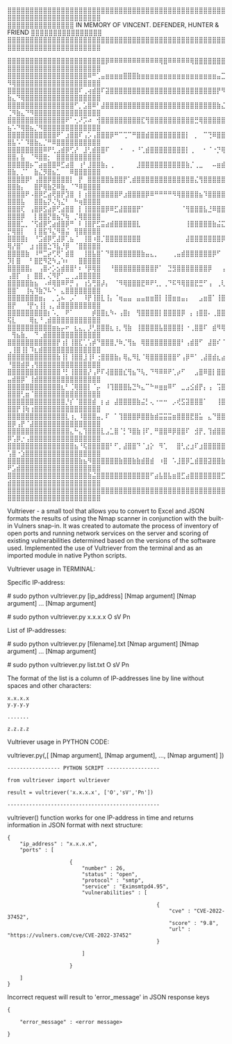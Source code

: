 <p>⣿⣿⣿⣿⣿⣿⣿⣿⣿⣿⣿⣿⣿⣿⣿⣿⣿⣿⣿⣿⣿⣿⣿⣿⣿⣿⣿⣿⣿⣿⣿⣿⣿⣿⣿⣿⣿⣿⣿⣿⣿⣿⣿⣿⣿⣿⣿⣿⣿⣿⣿⣿⣿⣿⣿⣿⣿⣿⣿⣿⣿⣿⣿⣿⣿⣿⣿⣿⣿⣿</br>⣿⣿⣿⣿⣿⣿⣿⣿⣿⣿⣿⣿⣿⣿⣿ IN MEMORY OF VINCENT. DEFENDER, HUNTER & FRIEND ⣿⣿⣿⣿⣿⣿⣿⣿⣿⣿⣿⣿⣿⣿⣿⣿⣿⣿⣿⣿⣿⣿⣿⣿⣿⣿⣿⣿⣿⣿⣿⣿⣿⣿⣿⣿⣿⣿⣿⣿⣿⣿⣿⣿⣿⣿⣿⣿⣿⣿⣿⣿⣿⣿⣿⣿⣿⣿⣿⣿⣿⣿⣿⣿⣿⣿⣿⣿⣿⣿⣿⣿⣿⣿⣿⣿⣿⣿⣿⣿⣿⣿⣿⣿⣿⣿⣿⣿⣿⣿⣿⣿⣿⣿⣿⣿⣿⣿⣿⣿⣿⣿⣿⣿⣿⣿⣿⣿⡿⠿⠿⠿⠿⠿⠿⠿⠿⠿⠿⠿⢿⣿⠿⠿⠿⠿⠿⢿⣿⣿⣿⣿⣿⣿⣿⣿⣿⣿⣿⣿⣿⣿⣿⣿⣿⣿⣿⣿⣿⣿⣿⣿⣿⣿⣿⣿⣿⣿⣿⣿⣿⣿⣿⣿⣿⣿⣿⣿⣿⣿⣿⣿⣿⣿⠿⠛⢁⣤⣶⣶⣶⣶⣿⣿⣿⣷⣶⣶⣶⣶⣶⣶⣶⣶⣶⣶⣶⣶⣶⣶⣶⣶⣶⣤⣉⠻⢿⣿⣿⣿⣿⣿⣿⣿⣿⣿⣿⣿⣿⣿⣿⣿⣿⣿⣿⣿⣿⣿⣿⣿⣿⣿⣿⣿⣿⣿⣿⣿⣿⣿⣿⣿⠏⢀⢴⣾⣿⠏⣽⣿⣿⣿⣿⣿⣿⣿⣿⣿⣿⣿⣿⣿⣿⣿⣿⣿⣿⣿⣿⣿⣿⣿⣿⡟⠻⣷⣄⠙⢿⣿⣿⣿⣿⣿⣿⣿⣿⣿⣿⣿⣿⣿⣿⣿⣿⣿⣿⣿⣿⣿⣿⣿⣿⣿⣿⣿⣿⣿⣿⣿⣿⠋⡀⣡⣿⠿⠃⣼⣿⣿⣿⣿⣿⣿⣿⣿⣿⣿⣿⣿⣿⣿⣿⣿⣿⣿⣿⣿⣿⣿⣿⣿⣿⣷⣌⢈⠻⣷⣄⠙⠻⣿⣿⣿⣿⣿⣿⣿⣿⣿⣿⣿⣿⣿⣿⣿⣿⣿⣿⣿⣿⣿⣿⣿⣿⣿⣿⣿⣿⠟⠁⢂⠜⡩⠴⠀⢺⣿⣿⣿⣿⣿⣿⣿⣿⣿⣏⢻⣿⣿⣿⣿⣿⣿⣿⣿⣿⣿⣛⢿⣿⣿⣿⣿⣿⣦⠡⠙⢿⣿⣦⡈⠻⣿⣿⣿⣿⣿⣿⣿⣿⣿⣿⣿⣿⣿⣿⣿⣿⣿⣿⣿⣿⣿⣿⣿⣿⠟⠁⣰⣿⣿⠏⢠⡡⢠⣿⣿⣿⡿⠛⠉⢉⠉⠛⣿⣿⣾⣿⣿⣿⣿⣿⣿⣿⣿⡇⠀⡀⠀⠉⢙⠿⣿⣿⣿⣧⠡⠁⠹⣿⣷⣄⡈⠛⠿⣿⣿⣿⣿⣿⣿⣿⣿⣿⣿⣿⣿⣿⣿⣿⣿⣿⣿⠿⠟⢃⣠⣾⡿⢋⡜⠀⣸⢃⣾⣿⣿⠏⠀⠀⠐⠀⠀⠄⠘⢁⣾⣿⣿⣿⣿⣿⣿⣿⣿⡇⢀⠀⠀⠂⠈⠐⡙⢿⣿⣿⡄⣧⠀⠈⠻⣿⣿⡂⠀⣿⣿⣿⣿⣿⣿⣿⣿⣿⣿⣿⣿⣿⣿⣿⡦⠉⣴⣶⣿⣿⠿⣋⣴⣿⠀⢰⠃⣸⣿⣿⣷⡄⢀⠀⠀⠀⠀⠀⣸⣿⣿⣿⣿⣿⣿⣿⣿⣿⣿⣷⡈⢀⣀⠀⠀⠤⣶⣾⣿⣷⡀⡈⠁⠀⣷⣌⡻⣿⣦⣁⠀⠀⠿⣿⣿⣿⣿⣿⣿⣿⣿⣿⣿⡿⠃⢠⣿⣿⡿⣿⣿⣿⣿⡇⠀⡟⠀⣿⣿⣿⣿⣿⣷⣿⣿⡟⢁⣾⣿⣿⣿⣿⣿⣿⣿⣿⣿⣿⣿⣿⣿⣌⢻⣿⣿⣿⣿⣿⣿⣿⣷⡄⠀⠀⣿⡟⢿⣷⣝⠿⣷⡀⠈⠙⠿⣿⣿⣿⣿⣿⣿⣿⣿⠟⠠⣿⡿⣋⣴⢟⣿⡟⣹⣿⠀⡇⢰⣿⣿⣿⣿⣿⣿⣿⠟⣰⣿⣿⣿⣿⡿⠿⠛⠛⠛⠛⠻⢿⣿⣿⣿⣿⣦⠹⣿⣿⣿⣿⣿⣿⣿⣧⠀⠀⣿⣿⣦⡝⢌⢳⣌⠃⠀⠓⢶⣿⣿⣿⣿⣿⣿⣿⢏⠀⢠⣿⡿⣫⣴⡿⢋⣴⣿⣿⠀⡇⢸⣿⣿⣿⣿⡿⠿⣋⣼⣿⣿⣿⡟⠁⠀⠀⠀⠀⠀⠀⠀⠀⠈⢻⣿⣿⣿⣧⣘⠿⣿⣿⣿⣿⣿⡿⠀⠀⡇⣿⣿⡝⣿⣦⡙⢷⠀⡈⢿⣿⣿⣿⣿⣿⣿⣿⣁⡀⠈⢫⣾⡿⢋⣴⣾⣿⡿⠛⠀⠇⢸⣿⡟⣋⣭⣴⣾⣿⣿⣿⣿⣿⣇⠀⠀⠀⠀⠀⠀⠀⠀⠀⠀⢸⣿⣿⣿⣿⣿⣷⣬⣍⡛⢿⣿⡇⠀⠀⡇⣿⣯⠹⣌⠻⣿⣬⠀⢻⣿⣿⣿⣿⣿⣿⣿⣿⣿⡆⠀⠘⣩⣾⡿⢋⣼⡿⢁⣦⠈⠀⢸⣿⠰⣿⡈⣿⣿⣿⣿⣿⣿⣿⣿⠀⠀⠀⠀⠀⠀⠀⠀⠀⠀⣼⣿⣿⣿⣿⣿⣿⣿⡿⢿⡜⣿⠁⠀⣰⢰⣿⣿⣑⠹⣧⡘⡿⠀⠈⣿⣿⣿⣿⣿⣿⣿⣿⣿⣷⠀⠸⠛⣉⡴⢋⢟⠁⣾⣿⠀⠀⢸⣿⣧⣿⠁⠙⣿⣿⣿⣿⣿⣿⣿⣷⣤⣄⡀⠀⠀⠀⢀⣤⣾⣿⣿⣿⣿⣿⣿⡿⠋⠀⡹⡇⣿⠀⠀⠃⣿⣟⠻⣝⠳⣠⠱⠆⠀⠀⣿⣿⣿⣿⣿⣿⣿⣿⣿⣿⡄⠀⢠⣿⠔⡡⣢⣾⣿⣿⠃⠆⠘⡿⢿⣿⠀⠀⠘⣿⣿⣿⣿⣿⣿⣿⣿⣿⡟⠁⠀⣙⣻⣿⣿⣿⣿⣿⣿⣿⡿⠀⠀⢠⢠⣿⡏⠀⢰⠀⣿⣿⡀⢌⠻⡟⠁⣀⢀⣠⣿⣿⣿⣿⣿⣿⣿⣿⣿⣿⣷⣦⠀⠠⠾⢿⣿⠿⠟⡛⢠⠀⢰⣣⢛⣿⡼⡄⠀⠈⠻⢿⣿⣿⣿⣟⠿⠟⢃⡀⢀⠙⠯⠻⢿⣿⣿⣟⣛⠋⢠⠀⢀⢇⣿⣿⠁⠀⢸⢦⠹⣷⡙⠧⠑⠀⣄⣿⣿⣿⣿⣿⣿⣿⣿⣿⣿⣿⣿⣿⣿⣿⣶⡄⠀⡀⣡⠦⠀⡠⠁⠀⠸⡟⢸⣿⣇⢸⡄⠈⢶⣤⣤⠀⣤⣤⣶⣶⣿⡇⢸⣿⣶⣶⣤⡄⠀⠀⣠⣶⣿⠁⢸⣿⣿⡟⠀⠀⠘⡟⢢⢸⡇⢠⡀⣼⣿⣿⣿⣿⣿⣿⣿⣿⣿⣿⣿⣿⣿⣿⣿⣿⣿⣿⡆⠡⡀⠀⠟⠁⠀⠀⠀⠀⡾⣿⣿⣆⠳⠄⢠⣿⡆⠀⢻⣿⣿⣿⣿⡇⣿⣿⣿⣿⡿⠀⡄⢰⣿⣿⠄⢀⣿⣿⢯⣇⠀⠀⠀⢿⣆⠘⢀⣾⣿⣿⣿⣿⣿⣿⣿⣿⣿⣿⣿⣿⣿⣿⣿⣿⣿⣿⣿⣿⣿⣶⣦⡤⠖⠀⣆⣄⡀⡸⢃⣿⣿⣿⣆⢰⡀⢻⣷⠀⢸⣿⣿⣿⣿⣧⣿⣿⣿⣿⡇⠐⢀⣿⣿⠏⠀⣾⠻⢿⠀⢻⣦⣷⡀⠀⠙⢀⣾⣿⣿⣿⣿⣿⣿⣿⣿⣿⣿⣿⣿⣿⣿⣿⣿⣿⣿⣿⣿⣿⣿⣿⡟⢰⡇⢸⣿⣏⢁⢡⡾⠙⣿⣿⣿⡘⠷⡈⢻⣦⠀⢿⣿⣿⣿⣿⣿⣿⣿⣿⠃⢠⣾⣿⠋⠀⣼⣿⠎⠈⢀⢸⣿⢸⡇⠹⣆⣾⣿⣿⣿⣿⣿⣿⣿⣿⣿⣿⣿⣿⣿⣿⣿⣿⣿⣿⣿⣿⣿⣿⣿⣿⣷⢸⡇⢸⣿⣿⣸⢸⠇⢐⣿⣿⣿⣷⡄⢿⣄⠻⣇⠈⢿⣿⣿⣿⣿⣿⣿⠋⢠⡿⠛⠁⢀⣼⣿⣾⣆⣴⠘⣿⣿⣾⡿⢠⢻⣿⣿⣿⣿⣿⣿⣿⣿⣿⣿⣿⣿⣿⣿⣿⣿⣿⣿⣿⣿⣿⣿⣿⣿⣿⣿⠘⡃⢸⣿⣿⣿⡜⢠⠟⠏⢼⣿⣿⣿⣎⢻⣦⠙⢧⡀⠙⠻⠿⠿⠟⢁⡴⠋⠀⠀⣠⣿⠿⣿⡇⣿⣿⣤⣾⣿⡿⠁⢸⣾⣿⣿⣿⣿⣿⣿⣿⣿⣿⣿⣿⣿⣿⣿⣿⣿⣿⣿⣿⣿⣿⣿⣿⣿⣿⣿⣆⠃⢈⢿⣿⣿⡇⠈⡤⠀⠸⢹⣿⣿⣿⣧⣙⠳⣄⠉⠓⠶⣶⣶⠿⠋⠀⣀⣠⣪⣾⡟⡄⢠⠀⢩⣿⣿⣿⣿⢃⣶⠈⣿⣿⣿⣿⣿⣿⣿⣿⣿⣿⣿⣿⣿⣿⣿⣿⣿⣿⣿⣿⣿⣿⣿⣿⣿⣿⣿⣿⡘⡎⠈⣿⣿⣿⣾⠀⡆⣴⠀⣼⣿⣿⣿⣿⣷⣬⡃⢄⠐⠒⠒⠀⡠⢞⣫⣽⣿⣿⣿⠁⠀⠀⢸⣿⣿⣿⡟⢸⢷⢰⣿⣿⣿⣿⣿⣿⣿⣿⣿⣿⣿⣿⣿⣿⣿⣿⣿⣿⣿⣿⣿⣿⣿⣿⣿⣿⣿⣿⣇⢰⡀⠸⣿⣿⣿⣤⡀⠏⠀⠁⢹⣿⣿⣿⡿⣿⣿⣷⣾⣭⣭⣭⣶⣿⣿⣿⣟⣿⣥⠀⣄⠙⣿⣿⣿⡿⢠⡟⠈⣼⣿⣿⣿⣿⣿⣿⣿⣿⣿⣿⣿⣿⣿⣿⣿⣿⣿⣿⣿⣿⣿⣿⣿⣿⣿⣿⣿⣿⣿⣄⠓⣄⢹⣿⣿⣿⣇⣠⣁⣿⠈⡃⠹⣿⣷⢸⠏⡀⠛⣿⣿⠿⡿⣿⣿⠏⠀⣺⡟⡀⢹⣾⣿⣿⡿⢡⡿⡐⢠⣿⣿⣿⣿⣿⣿⣿⣿⣿⣿⣿⣿⣿⣿⣿⣿⣿⣿⣿⣿⣿⣿⣿⣿⣿⣿⣿⣿⣿⣿⣿⣦⠘⢯⣿⣿⣿⣿⣿⠃⠋⡀⣼⣿⣿⠙⠈⣰⡕⠀⠻⢁⠀⠀⣿⢃⣔⣰⠏⣰⣿⣿⣿⣿⣿⢡⣿⠐⣱⣿⣿⣿⣿⣿⣿⣿⣿⣿⣿⣿⣿⣿⣿⣿⣿⣿⣿⣿⣿⣿⣿⣿⣿⣿⣿⣿⣿⣿⣿⣿⣿⣿⣷⣦⠻⣿⣿⣿⣿⣿⣿⣷⣿⣿⣷⣷⣾⣿⣾⠀⠰⣿⠀⠡⣸⣿⡿⣁⣾⣿⣿⣽⣿⣿⣷⠟⣡⣾⣿⣿⣿⣿⣿⣿⣿⣿⣿⣿⣿⣿⣿⣿⣿⣿⣿⣿⣿⣿⣿⣿⣿⣿⣿⣿⣿⣿⣿⣿⣿⣿⣿⣿⣿⣿⣷⣬⣿⣿⣿⣿⣿⣿⣿⣿⣿⣿⣿⣿⠋⣴⣧⣿⣧⣶⣿⣋⣴⣿⣿⣿⣿⣿⣿⣿⣋⣾⣿⣿⣿⣿⣿⣿⣿⣿⣿⣿⣿⣿⣿⣿⣿⣿⣿⣿⣿⣿⣿⣿⣿⣿⣿⣿⣿⣿⣿⣿⣿⣿⣿⣿⣿⣿⣿⣿⣿⣿⣿⣿⣿⣿⣿⣿⣿⣿⣿⣿⣿⣿⣿⣿⣿⣿⣿⣿⣿⣿⣿⣿⣿⣿⣿⣿⣿⣿⣿⣿⣿⣿⣿⣿⣿⣿⣿⣿⣿⣿⣿⣿⣿⣿⣿⣿⣿⣿⣿⣿</p><p>Vultriever - a small tool that allows you to convert to Excel and JSON formats the results of using the Nmap scanner in conjunction with the built-in Vulners snap-in. It was created to automate the process of inventory of open ports and running network services on the server and scoring of existing vulnerabilities determined based on the versions of the software used. Implemented the use of Vultriever from the terminal and as an imported module in native Python scripts. </p><p>Vultriever usage in TERMINAL:</p><p>Specific IP-address:</p><p># sudo python vultriever.py [ip_address] [Nmap argument] [Nmap argument] ... [Nmap argument]</p><p># sudo python vultriever.py x.x.x.x O sV Pn</p>                        <p>List of IP-addresses:</p> <p># sudo python vultriever.py [filename].txt [Nmap argument] [Nmap argument] ... [Nmap argument]</p><p># sudo python vultriever.py list.txt O sV Pn</p><p>The format of the list is a column of IP-addresses line by line without spaces and other characters:</p>    x.x.x.x    y.y.y.y        .......        z.z.z.z                               <p>Vultriever usage in PYTHON CODE:</p><p>vultriever.py(<ip_address>,[ [Nmap argument], [Nmap argument], ..., [Nmap argument] ])</p>    ----------------- PYTHON SCRIPT -----------------                                from vultriever import vultriever        result = vultriever('x.x.x.x', ['O','sV','Pn'])                                -------------------------------------------------<p>vultriever() function works for one IP-address in time and returns information in JSON format with next structure:</p>    {        "ip_address" : "x.x.x.x",        "ports" : [                                    {                            "number" : 26,                            "status" : "open",                            "protocol" : "smtp",                            "service" : "Eximsmtpd4.95",                            "vulnerabilities" : [                                                                                    {                                                        "cve" : "CVE-2022-37452",                                                        "score" : "9.8",                                                        "url" : "https://vulners.com/cve/CVE-2022-37452"                                                    }                                                            ]                                                    }                    ]    }<p>Incorrect request will result to 'error_message' in JSON response keys</p>                            {                "error_message" : <error message>            }
